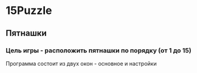 # 15Puzzle
## Пятнашки
### Цель игры - расположить пятнашки по порядку (от 1 до 15)
Программа состоит из двуx окон - основное и настройки
